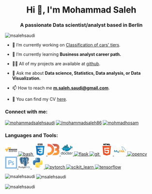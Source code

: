 <h1 align="center">Hi 👋, I'm Mohammad Saleh</h1>
<h3 align="center">A passionate Data scientist/analyst based in Berlin</h3>

<p align="left"> <img src="https://komarev.com/ghpvc/?username=msalehsaudi&label=Profile%20views&color=0e75b6&style=flat" alt="msalehsaudi" /> </p>

- 🔭 I’m currently working on [Classification of cars' tiers](https://github.com/msalehsaudi/Autoscout24).

- 🌱 I’m currently learning **Business analyst career path.**

- 👨‍💻 All of my projects are available at [github](https://github.com/msalehsaudi?tab=repositories).

- 💬 Ask me about **Data science, Statistics, Data analysis, or Data Visualization.**

- 📫 How to reach me **m.saleh.saudi@gmail.com**.

- 📄 You can find my CV [here](https://drive.google.com/file/d/1uVAoDp7VkRuO9bUpOoz7f_ZF6QWCeKI5/view?usp=sharing).


<h3 align="left">Connect with me:</h3>
<p align="left">
<a href="https://linkedin.com/in/mohammadsalehsaudi" target="blank"><img align="center" src="https://raw.githubusercontent.com/rahuldkjain/github-profile-readme-generator/master/src/images/icons/Social/linked-in-alt.svg" alt="mohammadsalehsaudi" height="30" width="40" /></a>
<a href="https://kaggle.com/mohammadsaleh86" target="blank"><img align="center" src="https://raw.githubusercontent.com/rahuldkjain/github-profile-readme-generator/master/src/images/icons/Social/kaggle.svg" alt="/mohammadsaleh86" height="30" width="40" /></a>
<a href="https://fb.com/mohmadhosam" target="blank"><img align="center" src="https://raw.githubusercontent.com/rahuldkjain/github-profile-readme-generator/master/src/images/icons/Social/facebook.svg" alt="mohmadhosam" height="30" width="40" /></a>
</p>

<h3 align="left">Languages and Tools:</h3>
<p align="left"> <a href="https://aws.amazon.com" target="_blank"> <img src="https://raw.githubusercontent.com/devicons/devicon/master/icons/amazonwebservices/amazonwebservices-original-wordmark.svg" alt="aws" width="40" height="40"/> </a> <a href="https://www.gnu.org/software/bash/" target="_blank"> <img src="https://www.vectorlogo.zone/logos/gnu_bash/gnu_bash-icon.svg" alt="bash" width="40" height="40"/> </a> <a href="https://www.w3schools.com/css/" target="_blank"> <img src="https://raw.githubusercontent.com/devicons/devicon/master/icons/css3/css3-original-wordmark.svg" alt="css3" width="40" height="40"/> </a> <a href="https://d3js.org/" target="_blank"> <img src="https://raw.githubusercontent.com/devicons/devicon/master/icons/d3js/d3js-original.svg" alt="d3js" width="40" height="40"/> </a> <a href="https://www.docker.com/" target="_blank"> <img src="https://raw.githubusercontent.com/devicons/devicon/master/icons/docker/docker-original-wordmark.svg" alt="docker" width="40" height="40"/> </a> <a href="https://flask.palletsprojects.com/" target="_blank"> <img src="https://www.vectorlogo.zone/logos/pocoo_flask/pocoo_flask-icon.svg" alt="flask" width="40" height="40"/> </a> <a href="https://git-scm.com/" target="_blank"> <img src="https://www.vectorlogo.zone/logos/git-scm/git-scm-icon.svg" alt="git" width="40" height="40"/> </a> <a href="https://www.w3.org/html/" target="_blank"> <img src="https://raw.githubusercontent.com/devicons/devicon/master/icons/html5/html5-original-wordmark.svg" alt="html5" width="40" height="40"/> </a> <a href="https://www.mysql.com/" target="_blank"> <img src="https://raw.githubusercontent.com/devicons/devicon/master/icons/mysql/mysql-original-wordmark.svg" alt="mysql" width="40" height="40"/> </a> <a href="https://opencv.org/" target="_blank"> <img src="https://www.vectorlogo.zone/logos/opencv/opencv-icon.svg" alt="opencv" width="40" height="40"/> </a> <a href="https://www.photoshop.com/en" target="_blank"> <img src="https://raw.githubusercontent.com/devicons/devicon/master/icons/photoshop/photoshop-line.svg" alt="photoshop" width="40" height="40"/> </a> <a href="https://www.postgresql.org" target="_blank"> <img src="https://raw.githubusercontent.com/devicons/devicon/master/icons/postgresql/postgresql-original-wordmark.svg" alt="postgresql" width="40" height="40"/> </a> <a href="https://www.python.org" target="_blank"> <img src="https://raw.githubusercontent.com/devicons/devicon/master/icons/python/python-original.svg" alt="python" width="40" height="40"/> </a> <a href="https://pytorch.org/" target="_blank"> <img src="https://www.vectorlogo.zone/logos/pytorch/pytorch-icon.svg" alt="pytorch" width="40" height="40"/> </a> <a href="https://scikit-learn.org/" target="_blank"> <img src="https://upload.wikimedia.org/wikipedia/commons/0/05/Scikit_learn_logo_small.svg" alt="scikit_learn" width="40" height="40"/> </a> <a href="https://www.tensorflow.org" target="_blank"> <img src="https://www.vectorlogo.zone/logos/tensorflow/tensorflow-icon.svg" alt="tensorflow" width="40" height="40"/> </a> </p>

<p><img align="left" src="https://github-readme-stats.vercel.app/api/top-langs?username=msalehsaudi&show_icons=true&locale=en&layout=compact" alt="msalehsaudi" /></p>

<p>&nbsp;<img align="center" src="https://github-readme-stats.vercel.app/api?username=msalehsaudi&show_icons=true&locale=en" alt="msalehsaudi" /></p>

<p><img align="center" src="https://github-readme-streak-stats.herokuapp.com/?user=msalehsaudi&" alt="msalehsaudi" /></p>

